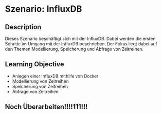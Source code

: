 # Szenario: InfluxDB

## Description

Dieses Szenario beschäftigt sich mit der InfluxDB. Dabei werden die ersten Schritte im Umgang mit der InfluxDB beschrieben. Der Fokus liegt dabei auf den Themen Modellierung, Speicherung und Abfrage von Zeitreihen.

## Learning Objective

- Anlegen einer InfluxDB mithilfe von Docker
- Modellierung von Zeitreihen
- Speicherung von Zeitreihen
- Abfrage von Zeitreihen


## Noch Überarbeiten!!!!111!!!